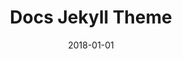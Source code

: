 --- 
title: Docs Jekyll Theme
date: 2018-01-01
type: Jekyll
excerpt: Jekyll theme for creating customer online documentation help site.
envato: https://themeforest.net/item/docs-responsive-documentation-manual-jekyll-theme/21131076
github: 
---